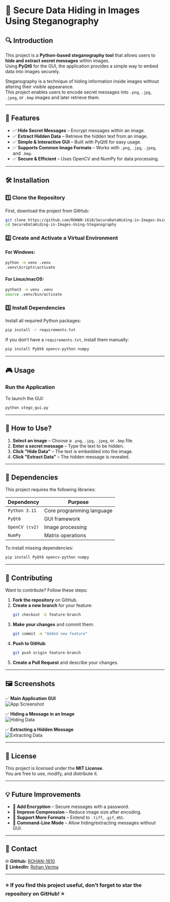 # 🎨 Secure Data Hiding in Images Using Steganography

## 🔍 Introduction  
This project is a **Python-based steganography tool** that allows users to **hide and extract secret messages** within images.  
Using **PyQt6** for the GUI, the application provides a simple way to embed data into images securely.

Steganography is a technique of hiding information inside images without altering their visible appearance.  
This project enables users to encode secret messages into `.png`, `.jpg`, `.jpeg`, or `.bmp` images and later retrieve them.

---

## 🚀 Features  

- ✅ **Hide Secret Messages** – Encrypt messages within an image.  
- ✅ **Extract Hidden Data** – Retrieve the hidden text from an image.  
- ✅ **Simple & Interactive GUI** – Built with PyQt6 for easy usage.  
- ✅ **Supports Common Image Formats** – Works with `.png`, `.jpg`, `.jpeg`, and `.bmp`.  
- ✅ **Secure & Efficient** – Uses OpenCV and NumPy for data processing.  

---

## 🛠️ Installation  

### **1️⃣ Clone the Repository**  
First, download the project from GitHub:  

```sh
git clone https://github.com/ROHAN-1610/SecureDataHiding-in-Images-Using-Steganography.git
cd SecureDataHiding-in-Images-Using-Steganography
```

### **2️⃣ Create and Activate a Virtual Environment**  

#### **For Windows:**  
```sh
python -m venv .venv
.venv\Scripts\activate
```

#### **For Linux/macOS:**  
```sh
python3 -m venv .venv
source .venv/bin/activate
```

### **3️⃣ Install Dependencies**  
Install all required Python packages:  
```sh
pip install -r requirements.txt
```

If you don’t have a `requirements.txt`, install them manually:  
```sh
pip install PyQt6 opencv-python numpy
```

---

## 🎮 Usage  

### **Run the Application**  
To launch the GUI:  
```sh
python stego_gui.py
```

---

## 📝 How to Use?  

1. **Select an image** – Choose a `.png`, `.jpg`, `.jpeg`, or `.bmp` file.  
2. **Enter a secret message** – Type the text to be hidden.  
3. **Click "Hide Data"** – The text is embedded into the image.  
4. **Click "Extract Data"** – The hidden message is revealed.  

---

## 🐛 Dependencies  
This project requires the following libraries:  

| Dependency | Purpose |
|------------|---------|
| `Python 3.11` | Core programming language |
| `PyQt6` | GUI framework |
| `OpenCV (cv2)` | Image processing |
| `NumPy` | Matrix operations |

To install missing dependencies:  
```sh
pip install PyQt6 opencv-python numpy
```

---

## 🏰️ Contributing  
Want to contribute? Follow these steps:  

1. **Fork the repository** on GitHub.  
2. **Create a new branch** for your feature:  
   ```sh
   git checkout -b feature-branch
   ```
3. **Make your changes** and commit them:  
   ```sh
   git commit -m "Added new feature"
   ```
4. **Push to GitHub**:  
   ```sh
   git push origin feature-branch
   ```
5. **Create a Pull Request** and describe your changes.  

---

## 🖼️ Screenshots  

✅ **Main Application GUI**  
![App Screenshot](C:/Users/ROHAN%20VERMA/OneDrive/Pictures/Screenshots/Screenshot%20(32).png)  

✅ **Hiding a Message in an Image**  
![Hiding Data](C:/Users/ROHAN%20VERMA/OneDrive/Pictures/Screenshots/Screenshot%20(33).png)  

✅ **Extracting a Hidden Message**  
![Extracting Data](C:/Users/ROHAN%20VERMA/OneDrive/Pictures/Screenshots/Screenshot%20(33).png)  

---

## 💃 License  
This project is licensed under the **MIT License**.  
You are free to use, modify, and distribute it.

---

## 💡 Future Improvements  
- 🔹 **Add Encryption** – Secure messages with a password.  
- 🔹 **Improve Compression** – Reduce image size after encoding.  
- 🔹 **Support More Formats** – Extend to `.tiff`, `.gif`, etc.  
- 🔹 **Command-Line Mode** – Allow hiding/extracting messages without GUI.  

---

## 📩 Contact    
🌐 **GitHub:** [ROHAN-1610](https://github.com/ROHAN-1610)  
📌 **LinkedIn:** [Rohan Verma](https://linkedin.com/in/rohan-verma)  

---

### ⭐ If you find this project useful, don’t forget to **star** the repository on GitHub! ⭐

